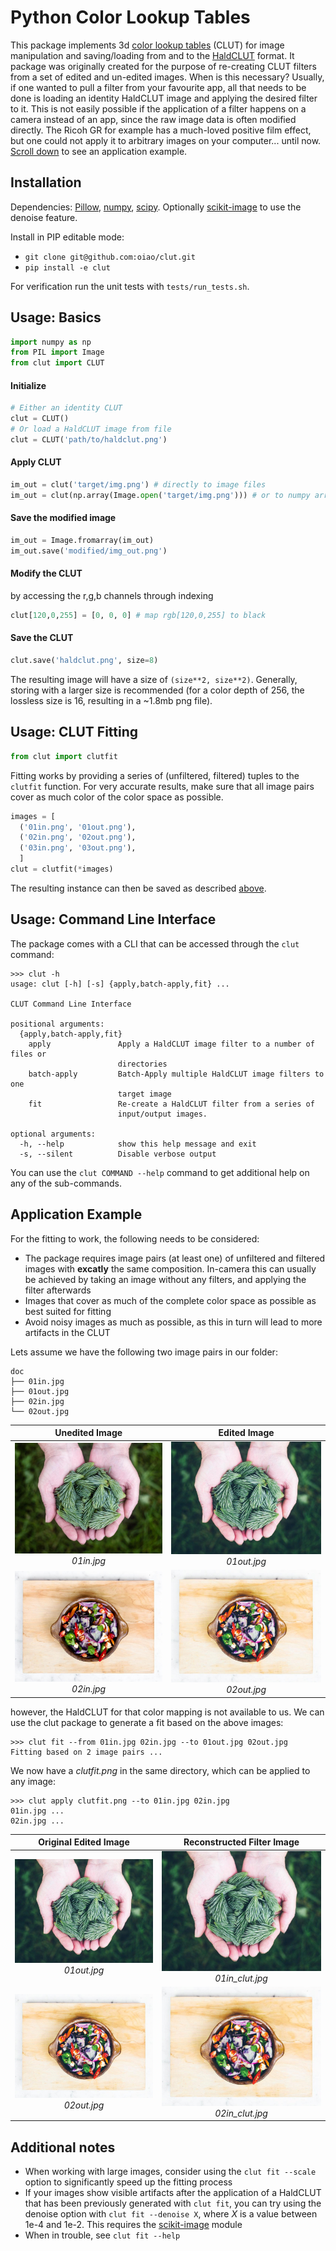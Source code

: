 # Python Color Lookup Tables
This package implements 3d [color lookup tables](https://en.wikipedia.org/wiki/3D_lookup_table)
(CLUT) for image manipulation and saving/loading from and to the
[HaldCLUT](http://www.quelsolaar.com/technology/clut.html) format.
It package was originally created for the purpose of re-creating CLUT
filters from a set of edited and un-edited images.
When is this necessary? Usually, if one wanted to pull
a filter from your favourite app,
all that needs to be done is loading an identity HaldCLUT image and applying the desired filter to it.
This is not easily possible if the application of a filter happens on a camera instead of an app,
since the raw image data is often modified directly.
The Ricoh GR for example has a much-loved positive film effect,
but one could not apply it to arbitrary images on your computer... until now.
[Scroll down](#application-example) to see an application example.



## Installation
Dependencies:
[Pillow](https://github.com/python-pillow/Pillow),
[numpy](https://numpy.org/),
[scipy](https://www.scipy.org/).
Optionally [scikit-image](https://scikit-image.org/) to use the denoise feature.

Install in PIP editable mode:
* `git clone git@github.com:oiao/clut.git`
* `pip install -e clut`

For verification run the unit tests with `tests/run_tests.sh`.



## Usage: Basics
``` python
import numpy as np
from PIL import Image
from clut import CLUT
```

#### Initialize
``` python
# Either an identity CLUT
clut = CLUT()
# Or load a HaldCLUT image from file
clut = CLUT('path/to/haldclut.png')
```

#### Apply CLUT
``` python
im_out = clut('target/img.png') # directly to image files
im_out = clut(np.array(Image.open('target/img.png'))) # or to numpy arrays
```

#### Save the modified image
``` python
im_out = Image.fromarray(im_out)
im_out.save('modified/img_out.png')
```

#### Modify the CLUT
by accessing the r,g,b channels through indexing
``` python
clut[120,0,255] = [0, 0, 0] # map rgb[120,0,255] to black
```

#### Save the CLUT
``` python
clut.save('haldclut.png', size=8)
```
The resulting image will have a size of `(size**2, size**2)`.
Generally, storing with a larger size is recommended (for a color depth of 256, the lossless size
is 16, resulting in a ~1.8mb png file).

## Usage: CLUT Fitting
``` python
from clut import clutfit
```
Fitting works by providing a series of
(unfiltered, filtered) tuples to the `clutfit` function.
For very accurate results, make sure that all image pairs cover as much
color of the color space as possible.
``` python
images = [
  ('01in.png', '01out.png'),
  ('02in.png', '02out.png'),
  ('03in.png', '03out.png'),
  ]
clut = clutfit(*images)
```
The resulting instance can then be saved
as described [above](#save-the-clut).


## Usage: Command Line Interface
The package comes with a CLI that can be accessed through the
`clut` command:

```
>>> clut -h
usage: clut [-h] [-s] {apply,batch-apply,fit} ...

CLUT Command Line Interface

positional arguments:
  {apply,batch-apply,fit}
    apply               Apply a HaldCLUT image filter to a number of files or
                        directories
    batch-apply         Batch-Apply multiple HaldCLUT image filters to one
                        target image
    fit                 Re-create a HaldCLUT filter from a series of
                        input/output images.

optional arguments:
  -h, --help            show this help message and exit
  -s, --silent          Disable verbose output
```
You can use the `clut COMMAND --help` command to get additional help on any of the sub-commands.


## Application Example
For the fitting to work, the following needs to be considered:
  * The package requires image pairs (at least one) of unfiltered and filtered images with **excatly** the same composition. In-camera this can usually be achieved by taking an image without any filters, and applying the filter afterwards
  * Images that cover as much of the complete color space as possible as best suited for fitting
  * Avoid noisy images as much as possible, as this in turn will lead to more artifacts in the CLUT


Lets assume we have the following two image pairs in our folder:

```
doc
├── 01in.jpg
├── 01out.jpg
├── 02in.jpg
└── 02out.jpg
```

| Unedited Image | Edited Image |
| :-: | :-: |
![im01in](doc/01in.jpg?raw=true) *01in.jpg* | ![im01out](doc/01out.jpg?raw=true) *01out.jpg*
![im02in](doc/02in.jpg?raw=true) *02in.jpg* | ![im02out](doc/02out.jpg?raw=true) *02out.jpg*

however, the HaldCLUT for that color mapping is not available to us.
We can use the clut package to generate a fit based on the above images:

```
>>> clut fit --from 01in.jpg 02in.jpg --to 01out.jpg 02out.jpg
Fitting based on 2 image pairs ...
```
We now have a *clutfit.png* in the same directory, which can be applied to any image:
```
>>> clut apply clutfit.png --to 01in.jpg 02in.jpg
01in.jpg ...
02in.jpg ...
```
| Original Edited Image | Reconstructed Filter Image |
| :-: | :-: |
![im01in](doc/01out.jpg?raw=true) *01out.jpg* | ![im01clut](doc/01in_clut.jpg?raw=true) *01in_clut.jpg*
![im02in](doc/02out.jpg?raw=true) *02out.jpg* | ![im02clut](doc/02in_clut.jpg?raw=true) *02in_clut.jpg*

## Additional notes
* When working with large images, consider using the `clut fit --scale` option to significantly
speed up the fitting process
* If your images show visible artifacts after the application of a HaldCLUT that has been previously generated with `clut fit`, you can try using the denoise option with `clut fit --denoise X`, where *X* is a value between 1e-4 and 1e-2. This requires the [scikit-image](https://scikit-image.org/) module
* When in trouble, see `clut fit --help`
